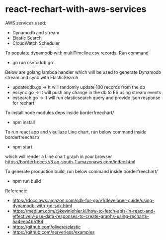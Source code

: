 # react-rechart-with-aws-services

AWS services used:
* Dynamodb and stream
* Elastic Search
* CloudWatch Scheduler

To populate dynamodb with multiTimeline.csv records, Run command
* go run csvtoddb.go

Below are golang lambda handler which will be used to generate Dynamodb stream and sync with ElasticSearch
* updateddb.go -> It will randomly update 100 records from the db
* essync.go -> It will push any change in the db to ES using stream events
* essearch.go -> It will run elasticsearch query and provide json response for rechart


To install node modules deps inside borderfreechart/
* npm install

To run react app and visuliaze Line chart, run below command inside borderfreechart/
* npm start

which will render a Line chart graph in your browser https://borderfreecs.s3.ap-south-1.amazonaws.com/index.html


To generate production build, run below command inside borderfreechart/
* npm run build

Reference:

* https://docs.aws.amazon.com/sdk-for-go/v1/developer-guide/using-dynamodb-with-go-sdk.html
* https://medium.com/@kevinlohier.kl/how-to-fetch-apis-in-react-and-effectively-use-data-responses-to-create-graphs-using-recharts-5a4eea4b5184
* https://github.com/olivere/elastic
* https://github.com/serverless/examples
